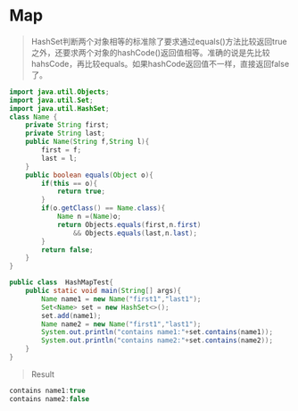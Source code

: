 # Map

> HashSet判断两个对象相等的标准除了要求通过equals()方法比较返回true之外，还要求两个对象的hashCode()返回值相等。准确的说是先比较hahsCode，再比较equals。如果hashCode返回值不一样，直接返回false了。
```java
import java.util.Objects;
import java.util.Set;
import java.util.HashSet;
class Name {
    private String first;
    private String last;
    public Name(String f,String l){
        first = f;
        last = l;
    }
    public boolean equals(Object o){
        if(this == o){
            return true;
        }
        if(o.getClass() == Name.class){
            Name n =(Name)o;
            return Objects.equals(first,n.first)
                && Objects.equals(last,n.last);
        }
        return false;
    }
}

public class  HashMapTest{
    public static void main(String[] args){
        Name name1 = new Name("first1","last1");
        Set<Name> set = new HashSet<>();
        set.add(name1);
        Name name2 = new Name("first1","last1");
        System.out.println("contains name1:"+set.contains(name1));
        System.out.println("contains name2:"+set.contains(name2));
    }
}
```

> Result
```java
contains name1:true
contains name2:false
```